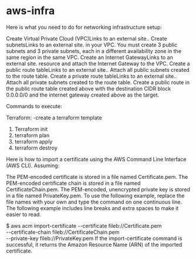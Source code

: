 # aws-infra

Here is what you need to do for networking infrastructure setup:

Create Virtual Private Cloud (VPC)Links to an external site..
Create subnetsLinks to an external site. in your VPC. You must create 3 public subnets and 3 private subnets, each in a different availability zone in the same region in the same VPC.
Create an Internet GatewayLinks to an external site. resource and attach the Internet Gateway to the VPC.
Create a public route tableLinks to an external site.. Attach all public subnets created to the route table.
Create a private route tableLinks to an external site.. Attach all private subnets created to the route table.
Create a public route in the public route table created above with the destination CIDR block 0.0.0.0/0 and the internet gateway created above as the target.

 Commands to execute:

 Terraform:
 -create a terraform template

 1. Terraform init
 2. terraform plan
 3. terraform apply
 4. terraform destroy

Here is how to import a certificate using the AWS Command Line Interface (AWS CLI). Assuming:

The PEM-encoded certificate is stored in a file named Certificate.pem.
The PEM-encoded certificate chain is stored in a file named CertificateChain.pem.
The PEM-encoded, unencrypted private key is stored in a file named PrivateKey.pem.
To use the following example, replace the file names with your own and type the command on one continuous line. The following example includes line breaks and extra spaces to make it easier to read.

$ aws acm import-certificate --certificate fileb://Certificate.pem \
      --certificate-chain fileb://CertificateChain.pem \
      --private-key fileb://PrivateKey.pem
If the import-certificate command is successful, it returns the Amazon Resource Name (ARN) of the imported certificate.

